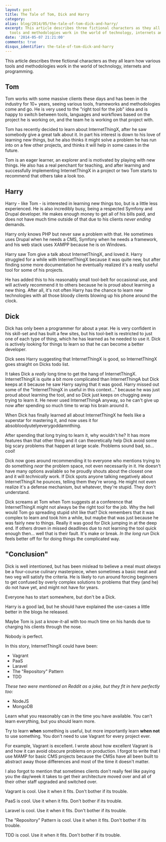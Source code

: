 ```yaml
---
layout: post
title: The Tale of Tom, Dick and Harry
category:
alias: blog/2014/05/the-tale-of-tom-dick-and-harry/
excerpt: This article describes three fictional characters as they all learn how various
  tools and methodologies work in the world of technology, internets and programming.
date: '2014-05-07 21:21:00'
comments: true
disqus_identifier: the-tale-of-tom-dick-and-harry
---
```


This article describes three fictional characters as they all learn how various tools and methodologies work in the world of technology, internets and programming.

## Tom

Tom works with some massive clients these days and has been in the industry for 10+ years, seeing various tools, frameworks and methodologies come and go. He is very used to the "right tool for the job" idea and is happy to switch between tools, languages and workflows based on the project he is working on, and the team he is working on that project with.

Tom has recently decided to learn about InternetThingX, after he saw somebody give a great talk about it. In part his interest is down to his love of learning new things, but he also thinks it might solve a problem he has run into on a few other projects, and thinks it will help in some cases in the future.

Tom is an eager learner, an explorer and is motivated by playing with new things. He also has a real penchant  for teaching, and after learning and successfully implementing InternetThingX in a project or two Tom starts to recommend that others take a look too.

## Harry

Harry - like Tom - is interested in learning new things too, but is a little less experienced. He is also incredibly busy, being a respected Symfony and Drupal developer. He makes enough money to get all of his bills paid, and does not have much time outside of that due to his clients _never ending_ demands.

Harry only knows PHP but never saw a problem with that. He sometimes uses Drupal when he needs a CMS, Symfony when he needs a framework, and his web stack uses XAMPP because he is on Windows.

Harry saw Tom give a talk about InternetThingX, and loved it. Harry struggled for a while with InternetThingX because it was quite new, but after finding some more documentation he eventually realized it's a really useful tool for some of his projects.

He has added this to his reasonably small tool-belt for occasional use, and will actively recommend it to others because he is proud about learning a new thing. After all, it's not often Harry has the chance to learn new technologies with all those bloody clients blowing up his phone around the clock.

## Dick

Dick has only been a programmer for about a year. He is very confident in his skill-set and has built a few sites, but his tool-belt is restricted to just one of each type of thing, which he has learned as he needed to use it. Dick is actively looking for things to learn so that he can become a better developer.

Dick sees Harry suggesting that InternetThingX is good, so InternetThingX goes straight on Dicks todo list.

It takes Dick a _really_ long time to get the hang of InternetThingX. InternetThingX is quite a bit more complicated than InternetThingA but Dick keeps at it because he saw Harry saying that it was good. Harry missed out some of the "InternetThingX in useful in this context..." because he was just proud about learning the tool, and so Dick just keeps on chugging away trying to learn it. He never used InternetThingA anyway, so he can't give up now after spending so much time to wrap his brain around it.

When Dick has finally learned all about InternetThingX he feels like a superstar for mastering it, and now uses it for absobloodyutelyeverygoddamnthing.

After spending that long trying to learn it, why wouldn't he? It has more features than that other thing and it can theoretically help Dick avoid some big scary problems that happen at large scale. Problems sound bad, so... cool!

Dick now goes around recommending it to everyone who mentions trying to do something _near_ the problem space, not even necessarily in it. He doesn't have many options available so he proudly shouts about the closest one and it will _technically_ work. If Dick spots anyone talking negatively about InternetThingX he pounces, telling them they're wrong. He might not even realize it's a defense mechanism, but whatever, they're stupid. They don't understand.

Dick screams at Tom when Tom suggests at a conference that InternetThingX might not always be the right tool for the job. Why the hell would Tom go spreading stupid shit like that? Dick remembers that it was complex to learn and took him a while, but maybe that was just because he was fairly new to things. Really it was good for Dick jumping in at the deep end. If others drown in missed deadlines due to not learning the tool quick enough then... well that is their fault. It's make or break. _In the long run_ Dick feels better off for for doing things the complicated way.

## "Conclusion"

Dick is well intentioned, but has been mislead to believe a meal must _always_ be a four-course culinary masterpiece, when sometimes a basic meat and two veg will satisfy the criteria.  He is likely to run around forcing beginners to get confused by overly complex solutions to problems that they (and he) do not have yet, and might not have for years.

Everyone has to start somewhere, but don't be a Dick.

Harry is a good lad, but he should have explained the use-cases a little better in the blogs he released.

Maybe Tom is just a know-it-all with too much time on his hands due to charging his clients through the nose.

Nobody is perfect.

In this story, InternetThingX could have been:

* Vagrant
* PaaS
* Laravel
* The "Repository" Pattern
* TDD

_These two were mentioned on Reddit as a joke, but they fit in here perfectly too:_

* NodeJS
* MongoDB

Learn what you reasonably can in the time you have available. You can't learn everything, but you should learn more.

Try to learn **when** something is useful, but more importantly learn **when not** to use something. You don't need to use Vagrant for every project ever.

For example, Vagrant is excellent. I wrote about how excellent Vagrant is and how it can avoid obscure problems on production. I forgot to write that I use MAMP for basic CMS projects because the CMSs have all been built to abstract away those differences and most of the time it doesn't matter.

I also forgot to mention that sometimes clients don't really feel like paying you the day/week it takes to get their architecture moved over and all of their other staff upgraded and switched over.

Vagrant is cool. Use it when it fits. Don't bother if its trouble.

PaaS is cool. Use it when it fits. Don't bother if its trouble.

Laravel is cool. Use it when it fits. Don't bother if its trouble.

The "Repository" Pattern is cool. Use it when it fits. Don't bother if its trouble.

TDD is cool. Use it when it fits. Don't bother if its trouble.

